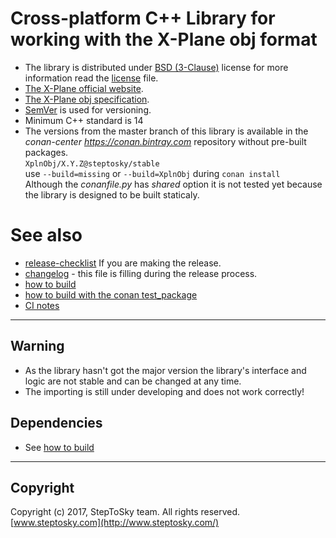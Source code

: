 # Cross-platform C++ Library for working with the X-Plane obj format
- The library is distributed under 
[BSD (3-Clause)](http://opensource.org/licenses/BSD-3-Clause) 
license for more information read the [license](license.txt) file.
- [The X-Plane official website](http://www.x-plane.com/).
- [The X-Plane obj specification](http://developer.x-plane.com/?article=obj8-file-format-specification).
- [SemVer](http://semver.org/) is used for versioning.
- Minimum C++ standard is 14
- The versions from the master branch of this library 
    is available in the _conan-center https://conan.bintray.com_ repository without pre-built packages.  
    ```XplnObj/X.Y.Z@steptosky/stable```   
    use ```--build=missing``` or ```--build=XplnObj``` during ```conan install```  
    Although the _conanfile.py_ has _shared_ option it is not tested yet because 
    the library is designed to be built staticaly.

# See also
- [release-checklist](doc/release-checklist.md) If you are making the release.
- [changelog](doc/changelog.md) - this file is filling during the release process.
- [how to build](doc/build.md)
- [how to build with the conan test_package](doc/conan-test-package.md)
- [CI notes](doc/ci-notes.md)

---

## Warning 
- As the library hasn't got the major version 
  the library's interface and logic are not stable and can be changed at any time.
- The importing is still under developing and does not work correctly!


## Dependencies
- See [how to build](doc/build.md)

---

## Copyright
Copyright (c) 2017, StepToSky team. All rights reserved.  
[www.steptosky.com](http://www.steptosky.com/)